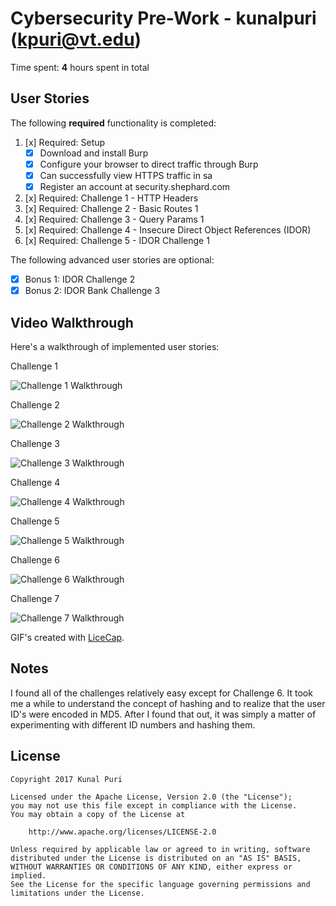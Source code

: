 # Cybersecurity Pre-Work - kunalpuri (kpuri@vt.edu)

Time spent: **4** hours spent in total 

## User Stories

The following **required** functionality is completed:

1. [x]  Required: Setup 
    -  [x]  Download and install Burp
    -  [x]  Configure your browser to direct traffic through Burp
    -  [x]  Can successfully view HTTPS traffic in sa
    -  [x]  Register an account at security.shephard.com
  
2. [x]  Required: Challenge 1 - HTTP Headers
3. [x]  Required: Challenge 2 - Basic Routes 1
4. [x]  Required: Challenge 3 - Query Params 1
5. [x]  Required: Challenge 4 - Insecure Direct Object References (IDOR)
6. [x]  Required: Challenge 5 - IDOR Challenge 1 

The following advanced user stories are optional:

* [x]  Bonus 1: IDOR Challenge 2 
* [x]  Bonus 2: IDOR Bank Challenge 3

## Video Walkthrough

Here's a walkthrough of implemented user stories:

Challenge 1

<img src='http://i.imgur.com/PyOF7lK.gif' title='Challenge 1 Walkthrough' width='' alt='Challenge 1 Walkthrough' />

Challenge 2

<img src='http://i.imgur.com/gqexlbb.gif' title='Challenge 2 Walkthrough' width='' alt='Challenge 2 Walkthrough' />

Challenge 3

<img src='http://i.imgur.com/Uwn9tEs.gif' title='Challenge 3 Walkthrough' width='' alt='Challenge 3 Walkthrough' />

Challenge 4

<img src='http://i.imgur.com/pUBbq2z.gif' title='Challenge 4 Walkthrough' width='' alt='Challenge 4 Walkthrough' />

Challenge 5

<img src='http://i.imgur.com/zZZ1mvw.gif' title='Challenge 5 Walkthrough' width='' alt='Challenge 5 Walkthrough' />

Challenge 6

<img src='http://i.imgur.com/zQI2mpy.gif' title='Challenge 6 Walkthrough' width='' alt='Challenge 6 Walkthrough' />

Challenge 7

<img src='http://i.imgur.com/kQ6Oe6n.gif' title='Challenge 7 Walkthrough' width='' alt='Challenge 7 Walkthrough' />

GIF's created with [LiceCap](http://www.cockos.com/licecap/).

## Notes

I found all of the challenges relatively easy except for Challenge 6. It took me a while 
to understand the concept of hashing and to realize that the user ID's were encoded in
MD5. After I found that out, it was simply a matter of experimenting with different ID 
numbers and hashing them.

## License

    Copyright 2017 Kunal Puri

    Licensed under the Apache License, Version 2.0 (the "License");
    you may not use this file except in compliance with the License.
    You may obtain a copy of the License at

        http://www.apache.org/licenses/LICENSE-2.0

    Unless required by applicable law or agreed to in writing, software
    distributed under the License is distributed on an "AS IS" BASIS,
    WITHOUT WARRANTIES OR CONDITIONS OF ANY KIND, either express or implied.
    See the License for the specific language governing permissions and
    limitations under the License.